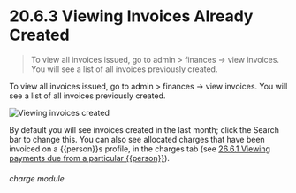 # 20.6.3    Viewing Invoices Already Created

> To view all invoices issued, go to admin > finances -> view invoices. You will see a list of all invoices previously created. 

To view all invoices issued, go to admin > finances -> view invoices. You will see a list of all invoices previously created.

![Viewing invoices created](259a.png)

By default you will see invoices created in the last month; click the Search bar to change this. You can also see allocated charges that have been invoiced on a {{person}}s profile, in the charges tab (see [26.6.1  Viewing payments due from a particular {{person}}](/help/index/p/26.6.1)). 

###### charge module

